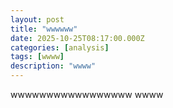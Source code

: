 ```yaml
---
layout: post
title: "wwwwww"
date: 2025-10-25T08:17:00.000Z
categories: [analysis]
tags: [wwww]
description: "wwww"
---
```


wwwwwwwwwwwwwwwww
wwww